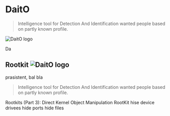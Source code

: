 # DaitO
>  Intelligence tool for Detection And Identification wanted people based on partly known profile.

![DaitO logo](https://github.com/oririnat/DaitO/blob/master/Design/Daito%20logos/logo%20%2B%20text/logo%20-%20black-s.png)

Da


## Rootkit ![DaitO logo](https://github.com/daitoapp/DaitO/blob/master/Design/Daito%20logos/logo/logo%20-%20min%20black.png)

prasistent, bal bla

>  Intelligence tool for Detection And Identification wanted people based on partly known profile.

Rootkits (Part 3): Direct Kernel Object Manipulation
RootKit
hise device drivees
hide ports
hide files
